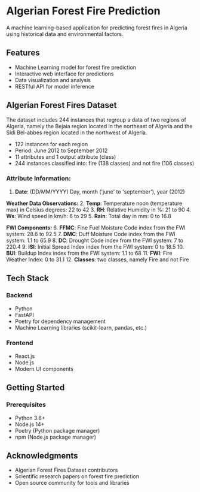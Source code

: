 # Algerian Forest Fire Prediction

A machine learning-based application for predicting forest fires in Algeria using historical data and environmental factors.

## Features

- Machine Learning model for forest fire prediction
- Interactive web interface for predictions
- Data visualization and analysis
- RESTful API for model inference

## Algerian Forest Fires Dataset 

The dataset includes 244 instances that regroup a data of two regions of Algeria, namely the Bejaia region located in the northeast of Algeria and the Sidi Bel-abbes region located in the northwest of Algeria.

- 122 instances for each region
- Period: June 2012 to September 2012
- 11 attributes and 1 output attribute (class)
- 244 instances classified into: fire (138 classes) and not fire (106 classes)

### Attribute Information:

1. **Date**: (DD/MM/YYYY) Day, month ('june' to 'september'), year (2012)

**Weather Data Observations:**
2. **Temp**: Temperature noon (temperature max) in Celsius degrees: 22 to 42
3. **RH**: Relative Humidity in %: 21 to 90
4. **Ws**: Wind speed in km/h: 6 to 29
5. **Rain**: Total day in mm: 0 to 16.8

**FWI Components:**
6. **FFMC**: Fine Fuel Moisture Code index from the FWI system: 28.6 to 92.5
7. **DMC**: Duff Moisture Code index from the FWI system: 1.1 to 65.9
8. **DC**: Drought Code index from the FWI system: 7 to 220.4
9. **ISI**: Initial Spread Index index from the FWI system: 0 to 18.5
10. **BUI**: Buildup Index index from the FWI system: 1.1 to 68
11. **FWI**: Fire Weather Index: 0 to 31.1
12. **Classes**: two classes, namely Fire and not Fire

## Tech Stack

### Backend
- Python
- FastAPI
- Poetry for dependency management
- Machine Learning libraries (scikit-learn, pandas, etc.)

### Frontend
- React.js
- Node.js
- Modern UI components

## Getting Started

### Prerequisites
- Python 3.8+
- Node.js 14+
- Poetry (Python package manager)
- npm (Node.js package manager)

## Acknowledgments

- Algerian Forest Fires Dataset contributors
- Scientific research papers on forest fire prediction
- Open source community for tools and libraries
